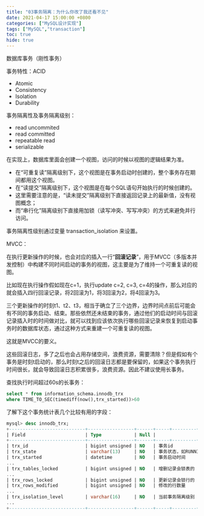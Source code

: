```yaml
---
title: "03事务隔离：为什么你改了我还看不见"
date: 2021-04-17 15:00:00 +0800
categories: ["MySQL设计实现"]
tags: ["MySQL","transaction"]
toc: true
hide: true
---
```


数据库事务（刚性事务）

事务特性：ACID

- Atomic
- Consistency
- Isolation
- Durability



事务隔离性及事务隔离级别：

- read uncommited
- read committed
- repeatable read
- serializable



在实现上，数据库里面会创建一个视图，访问的时候以视图的逻辑结果为准。

- 在“可重复读”隔离级别下，这个视图是在事务启动时创建的，整个事务存在期间都用这个视图。
- 在“读提交”隔离级别下，这个视图是在每个SQL语句开始执行的时候创建的。
- 这里需要注意的是，“读未提交”隔离级别下直接返回记录上的最新值，没有视图概念；
- 而“串行化”隔离级别下直接用加锁（读写冲突、写写冲突）的方式来避免并行访问。



事务隔离性级别通过变量 transaction_isolation 来设置。



MVCC：

在执行更新操作的时候，也会对应的插入一行“**回滚记录**”，用于MVCC（多版本并发控制）中构建不同时间启动的事务的视图，这主要是为了维持一个可重复读的视图。

比如现在执行操作假如现在c=1，执行update c=2, c=3, c=4的操作，那么对应的就会插入四行回滚记录，将2回滚为1，将3回滚为2，将4回滚为3。

三个更新操作的时刻t1、t2、t3，相当于确立了三个边界，边界时间点前后可能会有不同的事务启动、结束。那些依然还未结束的事务，通过他们的启动时间与回滚记录插入时的时间做对比，就可以找到应该依次执行哪些回滚记录来恢复到启动事务时的数据库状态，通过这种方式来重建一个可重复读的视图。

这就是MVCC的要义。



这些回滚日志，多了之后也会占用存储空间，浪费资源，需要清除？但是假如有个事务是时刻t启动的，那么时刻t之后的回滚日志都是要保留的，如果这个事务执行时间很长，就会导致回滚日志积累很多，浪费资源。因此不建议使用长事务。



查找执行时间超过60s的长事务：

```sql
select * from information_schema.innodb_trx 
where TIME_TO_SEC(timediff(now(),trx_started))>60
```

了解下这个事务统计表几个比较有用的字段：

```sql
mysql> desc innodb_trx;
+----------------------------+-----------------+------+-----+---------+-------+
| Field                      | Type            | Null |                       |
+----------------------------+-----------------+------+-----+---------+-------+
| trx_id                     | bigint unsigned | NO   | 事务id                 |
| trx_state                  | varchar(13)     | NO   | 事务状态，如RUNNING     |
| trx_started                | datetime        | NO   | 事务启动时间            |
...
| trx_tables_locked          | bigint unsigned | NO   | 增删记录会锁表的        |
...
| trx_rows_locked            | bigint unsigned | NO   | 更新记录会锁行的        |
| trx_rows_modified          | bigint unsigned | NO   | 修改的行数量           |
...
| trx_isolation_level        | varchar(16)     | NO   | 当前事务隔离级别        |
...
+----------------------------+-----------------+------+-----+---------+-------+
```

